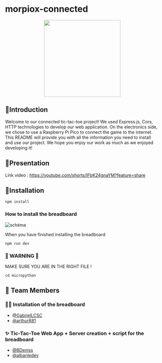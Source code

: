 # morpiox-connected


<p align="center">
 <img src="https://user-images.githubusercontent.com/113121690/216575116-11d4e42f-5d3a-4c0d-824a-fe6889c10c2f.png" style="height:250px;">
</p>

## :tada:Introduction

Welcome to our connected tic-tac-toe project! We used Express.js, Cors, HTTP technologies to develop our web application. On the electronics side, we chose to use a Raspberry Pi Pico to connect the game to the internet. 
This README will provide you with all the information you need to install and use our project. We hope you enjoy our work as much as we enjoyed developing it!

## :iphone:Presentation 
Link video : https://youtube.com/shorts/IFbK24gnaYM?feature=share

## :rocket:Installation
```
npm install 
```

### How to install the breadboard

![schéma](https://user-images.githubusercontent.com/62966556/216595794-98d04318-5346-4768-be31-4ff595626275.png)

When you have finished installing the breadboard
```
npm run dev
```
### :rotating_light: WARNING :rotating_light:
MAKE SURE YOU ARE IN THE RIGHT FILE !
```
cd micropython
```
## :construction_worker: Team Members

### :hammer::wrench: Installation of the breadboard
- [@GabrielLCSC](https://github.com/GabrielLCSC)
- [@arthur881](https://github.com/arthur881)

### :sparkles: Tic-Tac-Toe Web App + Server creation + script for the breadboard
- [@BDeniss](https://github.com/BDenisss) 
- [@albanledev](https://github.com/albanledev) 

